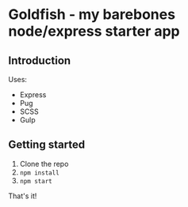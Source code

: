 # Goldfish - my barebones node/express starter app

## Introduction

Uses:
* Express
* Pug
* SCSS
* Gulp

## Getting started

1. Clone the repo
2. `npm install`
3. `npm start`

That's it!

